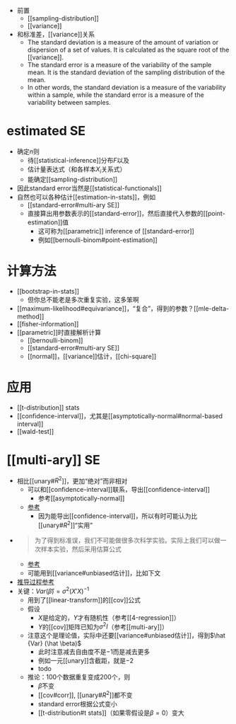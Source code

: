 - 前置
  - [[sampling-distribution]]
  - [[variance]]
- 和标准差，[[variance]]关系
  - The standard deviation is a measure of the amount of variation or dispersion of a set of values. It is calculated as the square root of the [[variance]].
  - The standard error is a measure of the variability of the sample mean. It is the standard deviation of the sampling distribution of the mean.
  - In other words, the standard deviation is a measure of the variability within a sample, while the standard error is a measure of the variability between samples.
# estimated SE
- 确定$n$则
  - 待[[statistical-inference]]分布$F$以及
  - 估计量表达式（和各样本$X_i$关系式）
  - 能确定[[sampling-distribution]]
- 因此standard error当然是[[statistical-functionals]]
- 自然也可以各种估计[[estimation-in-stats]]，例如
  - [[standard-error#multi-ary SE]]
  - 直接算出用参数表示的[[standard-error]]，然后直接代入参数的[[point-estimation]]值
    - 这可称为[[parametric]] inference of [[standard-error]]
    - 例如[[bernoulli-binom#point-estimation]]
# 计算方法
  - [[bootstrap-in-stats]]
    - 但你总不能老是多次重复实验，这多笨啊
  - [[maximum-likelihood#equivariance]]，“复合”，得到的参数？[[mle-delta-method]]
  - [[fisher-information]]
  - [[parametric]]时直接解析计算
    - [[bernoulli-binom]]
    - [[standard-error#multi-ary SE]]
    - [[normal]]，[[variance]]估计，[[chi-square]]
# 应用
  - [[t-distribution]] stats
  - [[confidence-interval]]，尤其是[[asymptotically-normal#normal-based interval]]
  - [[wald-test]]
# [[multi-ary]] SE
- 相比[[unary#$R^2$]]，更加“绝对”而非相对
  - 可以和[[confidence-interval]]联系，导出[[confidence-interval]]
    - 参考[[asymptotically-normal]]
  - [参考](https://www.statology.org/standard-error-regression/)
    - 因为能导出[[confidence-interval]]，所以有时可能认为比[[unary#$R^2$]]“实用”
- > 为了得到标准误，我们不可能做很多次科学实验。实际上我们可以做一次样本实验，然后采用估算公式
  - [参考](https://zhuanlan.zhihu.com/p/358287489)
  - 可能用到[[variance#unbiased估计]]，比如下文
- [推导过程参考](https://stats.stackexchange.com/q/44841)
- 关键：$Var(\hat \beta) = \sigma^2 (X'X)^{-1}$
  - 用到了[[linear-transform]]的[[cov]]公式
  - 假设
    - $X$是给定的，$Y$才有随机性（参考[[4-regression]]）
    - $Y$的[[cov]]矩阵已知为$\sigma^2 I$（参考[[multi-ary]]）
  - 注意这个是理论值，实际中还要[[variance#unbiased估计]]，得到$\hat {Var} (\hat \beta)$
    - 此时注意减去自由度不是$-1$而是减去更多
    - 例如一元[[unary]]含截距，就是$-2$
    - todo
  - 推论：100个数据重复变成200个，则
    - $\hat \beta$不变
    - [[cov#corr]], [[unary#$R^2$]]都不变
    - standard error根据公式变小
    - [[t-distribution#t stats]]（如果零假设是$\beta=0$）变大